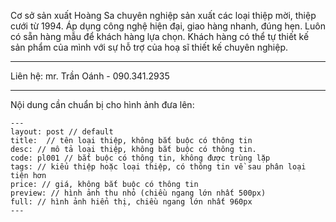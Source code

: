 Cơ sở sản xuất Hoàng Sa chuyên nghiệp sản xuất các loại thiệp mời, thiệp cưới từ 1994. Áp dụng công nghệ hiện đại, giao hàng nhanh, đúng hẹn. Luôn có sẵn hàng mẫu để khách hàng lựa chọn. Khách hàng có thể tự thiết kế sản phẩm của mình với sự hỗ trợ của hoạ sĩ thiết kế chuyên nghiệp.

---

Liên hệ: mr. Trần Oánh - 090.341.2935

---

Nội dung cần chuẩn bị cho hình ảnh đưa lên:

```
---
layout: post // default
title:  // tên loại thiệp, không bắt buộc có thông tin
desc: // mô tả loại thiệp, không bắt buộc có thông tin.
code: pl001 // bắt buộc có thông tin, không được trùng lặp
tags: // kiểu thiệp hoặc loại thiệp, có thông tin về sau phân loại tiện hơn
price: // giá, không bắt buộc có thông tin
preview: // hình ảnh thu nhỏ (chiều ngang lớn nhất 500px)
full: // hình ảnh hiển thị, chiều ngang lớn nhất 960px
---
```
